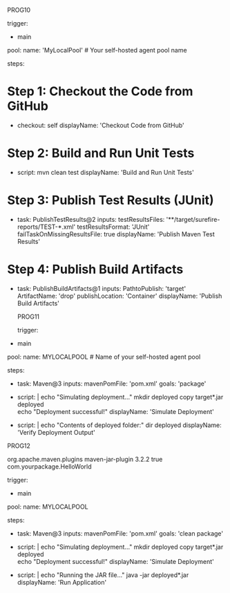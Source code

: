 PROG10

trigger:
  - main

pool:
  name: 'MyLocalPool'  # Your self-hosted agent pool name

steps:
  # Step 1: Checkout the Code from GitHub
  - checkout: self
    displayName: 'Checkout Code from GitHub'

  # Step 2: Build and Run Unit Tests
  - script: mvn clean test
    displayName: 'Build and Run Unit Tests'

  # Step 3: Publish Test Results (JUnit)
  - task: PublishTestResults@2
    inputs:
      testResultsFiles: '**/target/surefire-reports/TEST-*.xml'
      testResultsFormat: 'JUnit'
      failTaskOnMissingResultsFile: true
    displayName: 'Publish Maven Test Results'

  # Step 4: Publish Build Artifacts
  - task: PublishBuildArtifacts@1
    inputs:
      PathtoPublish: 'target'
      ArtifactName: 'drop'
      publishLocation: 'Container'
    displayName: 'Publish Build Artifacts'



    PROG11

    trigger:
  - main

pool:
  name: MYLOCALPOOL  # Name of your self-hosted agent pool

steps:
  - task: Maven@3
    inputs:
      mavenPomFile: 'pom.xml'
      goals: 'package'

  - script: |
      echo "Simulating deployment..."
      mkdir deployed
      copy target\*.jar deployed\
      echo "Deployment successful!"
    displayName: 'Simulate Deployment'

  - script: |
      echo "Contents of deployed folder:"
      dir deployed
    displayName: 'Verify Deployment Output'


PROG12

<build>
  <plugins>
    <plugin>
      <groupId>org.apache.maven.plugins</groupId>
      <artifactId>maven-jar-plugin</artifactId>
      <version>3.2.2</version>
      <configuration>
        <archive>
          <manifest>
            <addClasspath>true</addClasspath>
            <mainClass>com.yourpackage.HelloWorld</mainClass>
          </manifest>
        </archive>
      </configuration>
    </plugin>
  </plugins>
</build>





trigger:
  - main

pool:
  name: MYLOCALPOOL

steps:
  - task: Maven@3
    inputs:
      mavenPomFile: 'pom.xml'
      goals: 'clean package'

  - script: |
      echo "Simulating deployment..."
      mkdir deployed
      copy target\*.jar deployed\
      echo "Deployment successful!"
    displayName: 'Simulate Deployment'

  - script: |
      echo "Running the JAR file..."
      java -jar deployed\*.jar
    displayName: 'Run Application'

